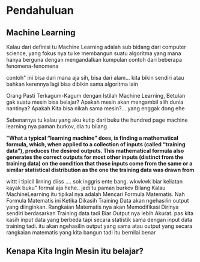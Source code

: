 # Pendahuluan 

## Machine Learning 
Kalau dari definisi tu Machine Learning adalah sub bidang dari computer science, yang fokus nya tu ke membangun suatu algoritma yang mana hanya berguna dengan mengandalkan kumpulan contoh dari beberapa fenomena-fenomena

contoh" ini bisa dari mana aja sih, bisa dari alam... kita bikin sendiri atau bahkan kerennya lagi bisa dibikin sama algoritma lain 

Orang Pasti Terkagum-Kagum dengan Istilah Machine Learning, Betulan gak suatu mesin bisa belajar? Apakah mesin akan mengambil alih dunia nantinya? Apakah Kita bisa nikah sama mesin?... yang enggak dong ehe

Sebenarnya tu kalau yang aku kutip dari buku the hundred page machine learning nya paman burkov, dia tu bilang  

__"What a typical “learning machine” does, is finding a mathematical formula, which, when applied to a collection of inputs (called “training data”), produces the desired outputs. This mathematical formula also generates the correct outputs for most other inputs (distinct from the training data) on the condition that those inputs come from the same or a similar statistical distribution as the one the training data was drawn from__

wittt i tipicil lirning diiss .... sok inggris ente bang. wkwkwk biar keliatan kayak buku" formal aja hehe.. jadi tu paman burkov Bilang Kalau MachineLearning itu tipikal nya adalah Mencari Formula Matematis. Nah Formula Matematis ini Ketika Dikasih Training Data akan ngehasilin output yang diinginkan. Rangkaian Matematis nya akan Memodifikasi Dirinya sendiri berdasarkan Training data tadi Biar Output nya lebih Akurat. pas kita kasih input data yang berbeda tapi secara statistik sama dengan input data training tadi. itu akan ngehasilin output yang sama atau output yang secara rangkaian matematis yang kita bangun tadi itu bernilai benar 


## Kenapa Kita Ingin Mesin itu belajar?
